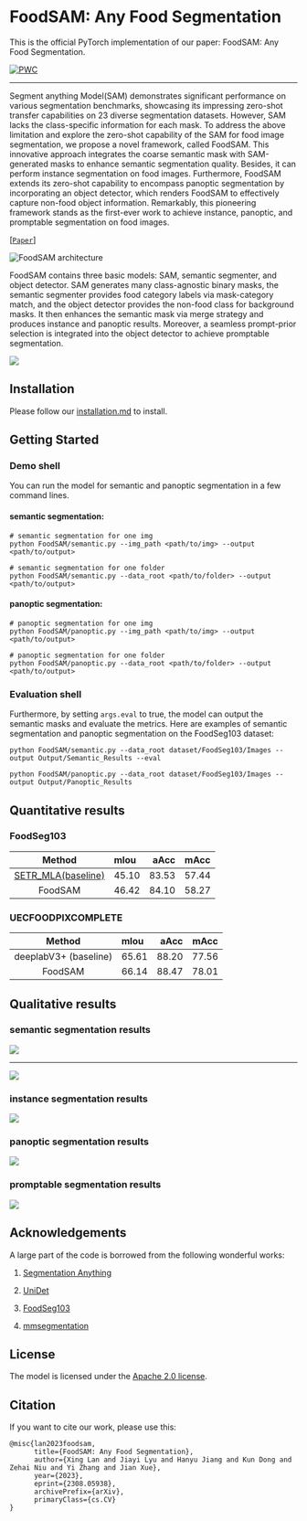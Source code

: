 # FoodSAM: Any Food Segmentation


This is the official PyTorch implementation of our paper:
FoodSAM: Any Food Segmentation.

[![PWC](https://img.shields.io/endpoint.svg?url=https://paperswithcode.com/badge/foodsam-any-food-segmentation/semantic-segmentation-on-foodseg103)](https://paperswithcode.com/sota/semantic-segmentation-on-foodseg103?p=foodsam-any-food-segmentation)

---

Segment anything Model(SAM) demonstrates significant performance on various segmentation benchmarks, showcasing its impressing zero-shot transfer capabilities on 23 diverse segmentation datasets. However, SAM lacks the class-specific information for each mask. To address the above limitation and explore the zero-shot capability of the SAM for food image segmentation, we propose a novel framework, called FoodSAM. This innovative approach integrates the coarse semantic mask with SAM-generated masks to enhance semantic
segmentation quality. Besides, it can perform instance segmentation on food images. Furthermore, FoodSAM extends its zero-shot capability to encompass panoptic segmentation by incorporating an object detector, which renders FoodSAM to effectively capture non-food object information. Remarkably, this pioneering framework stands as the first-ever work to achieve instance, panoptic, and promptable segmentation on food images. 

[[`Paper`](https://arxiv.org/abs/2308.05938)] 

![FoodSAM architecture](assets/foodsam.jpg)

FoodSAM contains three basic models: SAM, semantic segmenter, and object detector. SAM generates many class-agnostic binary masks, the semantic segmenter provides food category labels via mask-category match, and the object detector provides the non-food class for background masks. It then enhances the semantic mask via merge strategy and produces instance and panoptic results. Moreover, a seamless prompt-prior selection is integrated into the object detector to achieve promptable segmentation.

  <img src="assets/model.jpg" />

## Installation
Please follow our [installation.md](installation.md) to install.


## <a name="GettingStarted"></a>Getting Started

### Demo shell
You can run the model for semantic and panoptic segmentation in a few command lines.

#### semantic segmentation:

    # semantic segmentation for one img
    python FoodSAM/semantic.py --img_path <path/to/img> --output <path/to/output> 

    # semantic segmentation for one folder
    python FoodSAM/semantic.py --data_root <path/to/folder> --output <path/to/output>

#### panoptic segmentation:

    # panoptic segmentation for one img
    python FoodSAM/panoptic.py --img_path <path/to/img> --output <path/to/output>

    # panoptic segmentation for one folder
    python FoodSAM/panoptic.py --data_root <path/to/folder> --output <path/to/output>



### Evaluation shell
Furthermore, by setting `args.eval` to true, the model can output the semantic masks and evaluate the metrics. 
Here are examples of semantic segmentation and panoptic segmentation on the FoodSeg103 dataset:
```
python FoodSAM/semantic.py --data_root dataset/FoodSeg103/Images --output Output/Semantic_Results --eval 
```
```
python FoodSAM/panoptic.py --data_root dataset/FoodSeg103/Images --output Output/Panoptic_Results
```

## Quantitative results

### FoodSeg103
| Method | mIou | aAcc | mAcc 
| :-: | :- | -: | :-: |  
|[SETR_MLA(baseline)](https://github.com/LARC-CMU-SMU/FoodSeg103-Benchmark-v1) | 45.10 | 83.53 | 57.44
FoodSAM | 46.42 | 84.10 |  58.27

### UECFOODPIXCOMPLETE

| Method | mIou | aAcc | mAcc 
| :-: | :- | -: | :-: |  
|deeplabV3+ (baseline)| 65.61 |88.20| 77.56
FoodSAM | 66.14 |88.47 |78.01

## Qualitative results

### semantic segmentation results 

 <img src="assets/semantic.jpg">
 
---

 <img src="assets/semantic_compare.jpg">
 
### instance segmentation results
<img src="assets/instance_compare.jpg">

### panoptic segmentation results
<img src="assets/panoptic_compare.jpg">

### promptable segmentation results
<img src="assets/prompt_vis.jpg">

## Acknowledgements

A large part of the code is borrowed from the following wonderful works:

1. [Segmentation Anything](https://github.com/facebookresearch/segment-anything)

2. [UniDet](https://github.com/xingyizhou/UniDet)

3. [FoodSeg103](https://github.com/LARC-CMU-SMU/FoodSeg103-Benchmark-v1)

4. [mmsegmentation](https://github.com/open-mmlab/mmsegmentation)

## License

The model is licensed under the [Apache 2.0 license](LICENSE).

## Citation
If you want to cite our work, please use this:

```
@misc{lan2023foodsam,
      title={FoodSAM: Any Food Segmentation}, 
      author={Xing Lan and Jiayi Lyu and Hanyu Jiang and Kun Dong and Zehai Niu and Yi Zhang and Jian Xue},
      year={2023},
      eprint={2308.05938},
      archivePrefix={arXiv},
      primaryClass={cs.CV}
}

```
